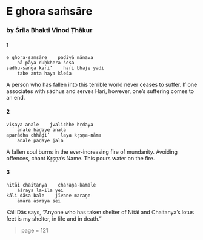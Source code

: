 # E ghora saṁsāre

### by Śrīla Bhakti Vinod Ṭhākur

#### 1

    e ghora-saṁsāre    paḍiyā mānava
        nā pāya duḥkhera śeṣa
    sādhu-saṅga kari’    hari bhaje yadi
        tabe anta haya kleśa

A person who has fallen into this terrible world never ceases to suffer. If one associates with sādhus and serves Hari, however, one’s suffering comes to an end.

#### 2

    viṣaya anale    jvalichhe hṛdaya
        anale bāḍaye anala
    aparādha chhāḍi’    laya kṛṣṇa-nāma
        anale paḍaye jala

A fallen soul burns in the ever-increasing fire of mundanity. Avoiding offences, chant Kṛṣṇa’s Name. This pours water on the fire.

#### 3

    nitāi chaitanya    charaṇa-kamale
        āśraya la-ila yei
    kāli dāsa bale    jīvane maraṇe
        āmāra āśraya sei

Kāli Dās says, “Anyone who has taken shelter of Nitāi and Chaitanya’s lotus feet is my shelter, in life and in death.”


> page = 121

